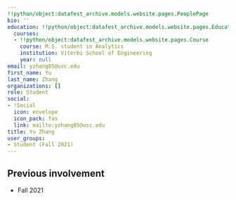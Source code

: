```yaml
---
!!python/object:datafest_archive.models.website.pages.PeoplePage
bio: ''
education: !!python/object:datafest_archive.models.website.pages.Education
  courses:
  - !!python/object:datafest_archive.models.website.pages.Course
    course: M.S. student in Analytics
    institution: Viterbi School of Engineering
    year: null
email: yzhang85@usc.edu
first_name: Yu
last_name: Zhang
organizations: []
role: Student
social:
- !Social
  icon: envelope
  icon_pack: fas
  link: mailto:yzhang85@usc.edu
title: Yu Zhang
user_groups:
- Student (Fall 2021)
---
```



## Previous involvement

* Fall 2021

